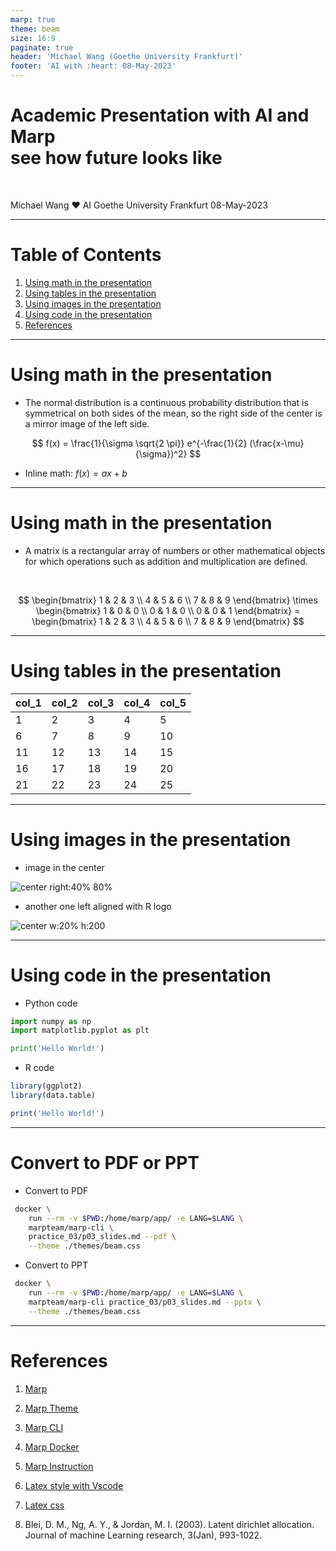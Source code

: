 ```yaml
---
marp: true
theme: beam
size: 16:9
paginate: true
header: 'Michael Wang (Goethe University Frankfurt)'
footer: 'AI with :heart: 08-May-2023'
---
```


<!-- _class: title -->

# Academic Presentation with AI and Marp <br> see how future looks like 

&nbsp;
&nbsp;

Michael Wang :heart: AI
Goethe University Frankfurt
08-May-2023


--- 

# Table of Contents

1. [Using math in the presentation](#using-math-in-the-presentation)
2. [Using tables in the presentation](#using-tables-in-the-presentation)
3. [Using images in the presentation](#using-images-in-the-presentation)
4. [Using code in the presentation](#using-code-in-the-presentation)
5. [References](#references)



---

# Using math in the presentation

- The normal distribution is a continuous probability distribution that is symmetrical on both sides of the mean, so the right side of the center is a mirror image of the left side.

$$
f(x) = \frac{1}{\sigma \sqrt{2 \pi}} e^{-\frac{1}{2} (\frac{x-\mu}{\sigma})^2}
$$

- Inline math: $f(x) = ax + b$

---

# Using math in the presentation

- A matrix is a rectangular array of numbers or other mathematical objects for which operations such as addition and multiplication are defined.

&nbsp;

$$
\begin{bmatrix}
1 & 2 & 3 \\
4 & 5 & 6 \\
7 & 8 & 9
\end{bmatrix} \times \begin{bmatrix}
1 & 0 & 0 \\
0 & 1 & 0 \\
0 & 0 & 1
\end{bmatrix} = \begin{bmatrix}
1 & 2 & 3 \\
4 & 5 & 6 \\
7 & 8 & 9
\end{bmatrix}
$$


--- 

# Using tables in the presentation



| col_1 | col_2 | col_3 | col_4 | col_5 |
| ----- | ----- | ----- | ----- | ----- |
| 1     | 2     | 3     | 4     | 5     |
| 6     | 7     | 8     | 9     | 10    |
| 11    | 12    | 13    | 14    | 15    |
| 16    | 17    | 18    | 19    | 20    |
| 21    | 22    | 23    | 24    | 25    |


---

# Using images in the presentation

- image in the center 

![center right:40% 80%](https://www.python.org/static/community_logos/python-logo-master-v3-TM.png)

- another one left aligned with R logo

![center w:20% h:200](https://www.r-project.org/logo/Rlogo.png)


---

# Using code in the presentation

- Python code

```python
import numpy as np
import matplotlib.pyplot as plt

print('Hello World!')
```

- R code

```r
library(ggplot2)
library(data.table)

print('Hello World!')
```


--- 

# Convert to PDF or PPT

- Convert to PDF


```bash
 docker \
    run --rm -v $PWD:/home/marp/app/ -e LANG=$LANG \
    marpteam/marp-cli \
    practice_03/p03_slides.md --pdf \
    --theme ./themes/beam.css
```

- Convert to PPT

```bash
 docker \
    run --rm -v $PWD:/home/marp/app/ -e LANG=$LANG \
    marpteam/marp-cli practice_03/p03_slides.md --pptx \
    --theme ./themes/beam.css
```


--- 

# References


1. [Marp](https://marpit.marp.app/)
2. [Marp Theme](https://rnd195.github.io/marp-community-themes/)
3. [Marp CLI](https://github.com/marp-team/marp-cli)
4. [Marp Docker](https://hub.docker.com/r/marpteam/marp-cli/)
5. [Marp Instruction](https://www.mma.club.uec.ac.jp/~terry/posts/auto-marp-pdf/)
6. [Latex style with Vscode](https://goessner.github.io/mdmath/publication.html#2-editor-math-extension-and-configuration)
7. [Latex css](https://latex.vercel.app/)

8. Blei, D. M., Ng, A. Y., & Jordan, M. I. (2003). Latent dirichlet allocation. Journal of machine Learning research, 3(Jan), 993-1022.




